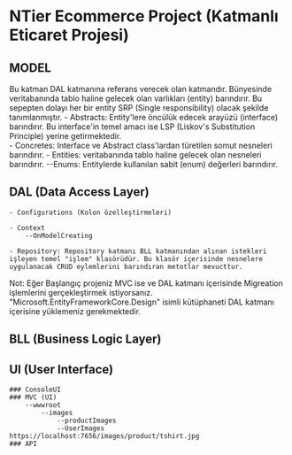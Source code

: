 ﻿# NTier Ecommerce Project (Katmanlı Eticaret Projesi)


## MODEL
Bu katman DAL katmanına referans verecek olan katmandır. Bünyesinde veritabanında tablo haline gelecek olan varlıkları (entity) barındırır. Bu sepepten dolayı her bir entity SRP (Single responsibility) olacak şekilde tanımlanmıştır.
	- Abstracts: Entity'lere öncülük edecek arayüzü (interface) barındırır. Bu interface'in temel amacı ise LSP (Liskov's Substitution Principle) yerine getirmektedir.		
	- Concretes: Interface ve Abstract class'lardan türetilen somut nesneleri barındırır.
	- Entities: veritabanında tablo haline gelecek olan nesneleri barındırır.
	--Enums: Entitylerde kullanılan sabit (enum) değerleri barındırır.
			

## DAL (Data Access Layer)
	
	- Configurations (Kolon özelleştirmeleri)

	- Context
		--OnModelCreating

	- Repository: Repository katmanı BLL katmanından alınan istekleri işleyen temel "işlem" klasörüdür. Bu klasör içerisinde nesnelere uygulanacak CRUD eylemlerini barındıran metotlar mevucttur.

Not: Eğer Başlangıç projeniz MVC ise ve DAL katmanı içerisinde Migreation işlemlerini gerçekleştirmek istiyorsanız. "Microsoft.EntityFrameworkCore.Design" isimli kütüphaneti DAL katmanı içerisine yüklemeniz gerekmektedir.


## BLL (Business Logic Layer)


 
## UI (User Interface)

	### ConsoleUI
	### MVC (UI)
		--wwwroot
			--images
				--productImages
				--UserImages
	https://localhost:7656/images/product/tshirt.jpg
	### API